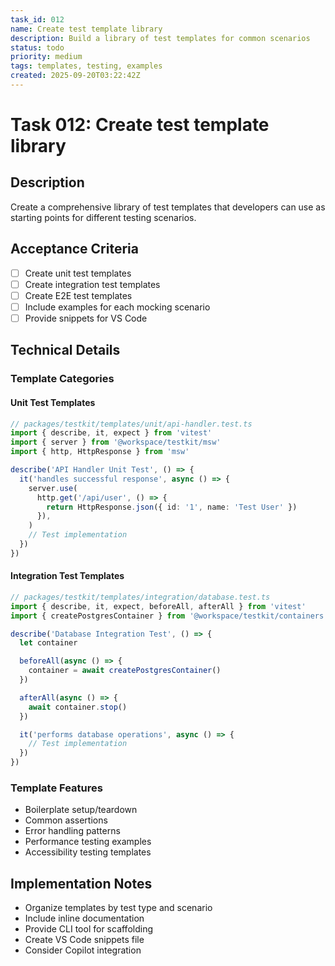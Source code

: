 ```yaml
---
task_id: 012
name: Create test template library
description: Build a library of test templates for common scenarios
status: todo
priority: medium
tags: templates, testing, examples
created: 2025-09-20T03:22:42Z
---
```


# Task 012: Create test template library

## Description

Create a comprehensive library of test templates that developers can use as
starting points for different testing scenarios.

## Acceptance Criteria

- [ ] Create unit test templates
- [ ] Create integration test templates
- [ ] Create E2E test templates
- [ ] Include examples for each mocking scenario
- [ ] Provide snippets for VS Code

## Technical Details

### Template Categories

#### Unit Test Templates

```typescript
// packages/testkit/templates/unit/api-handler.test.ts
import { describe, it, expect } from 'vitest'
import { server } from '@workspace/testkit/msw'
import { http, HttpResponse } from 'msw'

describe('API Handler Unit Test', () => {
  it('handles successful response', async () => {
    server.use(
      http.get('/api/user', () => {
        return HttpResponse.json({ id: '1', name: 'Test User' })
      }),
    )
    // Test implementation
  })
})
```

#### Integration Test Templates

```typescript
// packages/testkit/templates/integration/database.test.ts
import { describe, it, expect, beforeAll, afterAll } from 'vitest'
import { createPostgresContainer } from '@workspace/testkit/containers'

describe('Database Integration Test', () => {
  let container

  beforeAll(async () => {
    container = await createPostgresContainer()
  })

  afterAll(async () => {
    await container.stop()
  })

  it('performs database operations', async () => {
    // Test implementation
  })
})
```

### Template Features

- Boilerplate setup/teardown
- Common assertions
- Error handling patterns
- Performance testing examples
- Accessibility testing templates

## Implementation Notes

- Organize templates by test type and scenario
- Include inline documentation
- Provide CLI tool for scaffolding
- Create VS Code snippets file
- Consider Copilot integration
